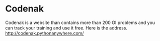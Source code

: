 # Codenak

Codenak is a website than contains more than 200 OI problems and you can track your training and use it free. Here is the address. http://codenak.pythonanywhere.com/
